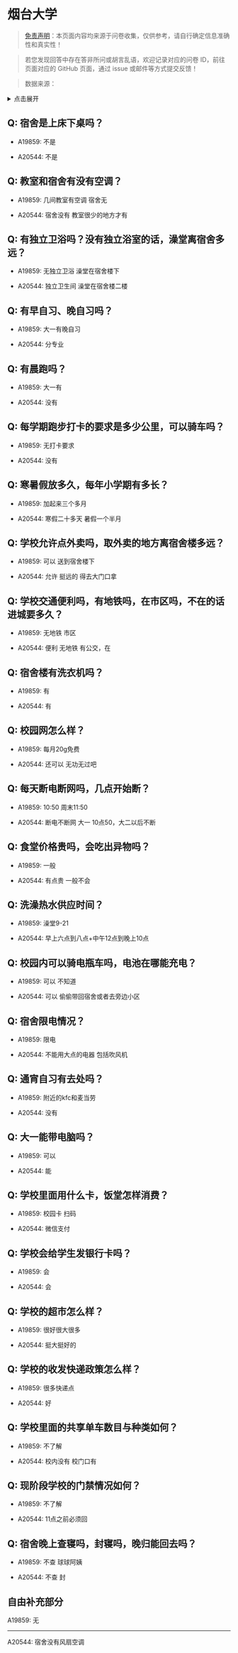 # 烟台大学

> [免责声明](https://colleges.chat/#_3)：本页面内容均来源于问卷收集，仅供参考，请自行确定信息准确性和真实性！

> 若您发现回答中存在答非所问或胡言乱语，欢迎记录对应的问卷 ID，前往页面对应的 GitHub 页面，通过 issue 或邮件等方式提交反馈！

> 数据来源：

<details><summary>点击展开</summary>
<ul>
<li>A19859: 匿名 (2023 年 06 月)</li>
<li>A20544: 匿名 (2023 年 07 月)</li>
</ul>
</details>

## Q: 宿舍是上床下桌吗？

- A19859: 不是

- A20544: 不是

## Q: 教室和宿舍有没有空调？

- A19859: 几间教室有空调 宿舍无

- A20544: 宿舍没有 教室很少的地方才有

## Q: 有独立卫浴吗？没有独立浴室的话，澡堂离宿舍多远？

- A19859: 无独立卫浴 澡堂在宿舍楼下

- A20544: 独立卫生间 澡堂在宿舍楼二楼

## Q: 有早自习、晚自习吗？

- A19859: 大一有晚自习

- A20544: 分专业

## Q: 有晨跑吗？

- A19859: 大一有

- A20544: 没有

## Q: 每学期跑步打卡的要求是多少公里，可以骑车吗？

- A19859: 无打卡要求

- A20544: 没有

## Q: 寒暑假放多久，每年小学期有多长？

- A19859: 加起来三个多月

- A20544: 寒假二十多天 暑假一个半月

## Q: 学校允许点外卖吗，取外卖的地方离宿舍楼多远？

- A19859: 可以 送到宿舍楼下

- A20544: 允许 挺远的 得去大门口拿

## Q: 学校交通便利吗，有地铁吗，在市区吗，不在的话进城要多久？

- A19859: 无地铁 市区

- A20544: 便利 无地铁 有公交，在

## Q: 宿舍楼有洗衣机吗？

- A19859: 有

- A20544: 有

## Q: 校园网怎么样？

- A19859: 每月20g免费

- A20544: 还可以 无功无过吧

## Q: 每天断电断网吗，几点开始断？

- A19859: 10:50 周末11:50

- A20544: 断电不断网 大一 10点50，大二以后不断

## Q: 食堂价格贵吗，会吃出异物吗？

- A19859: 一般

- A20544: 有点贵 一般不会

## Q: 洗澡热水供应时间？

- A19859: 澡堂9-21

- A20544: 早上六点到八点+中午12点到晚上10点

## Q: 校园内可以骑电瓶车吗，电池在哪能充电？

- A19859: 可以 不知道

- A20544: 可以 偷偷带回宿舍或者去旁边小区

## Q: 宿舍限电情况？

- A19859: 限电

- A20544: 不能用大点的电器 包括吹风机

## Q: 通宵自习有去处吗？

- A19859: 附近的kfc和麦当劳

- A20544: 没有

## Q: 大一能带电脑吗？

- A19859: 可以

- A20544: 能

## Q: 学校里面用什么卡，饭堂怎样消费？

- A19859: 校园卡 扫码

- A20544: 微信支付

## Q: 学校会给学生发银行卡吗？

- A19859: 会

- A20544: 会

## Q: 学校的超市怎么样？

- A19859: 很好很大很多

- A20544: 挺大挺好的

## Q: 学校的收发快递政策怎么样？

- A19859: 很多快递点

- A20544: 好

## Q: 学校里面的共享单车数目与种类如何？

- A19859: 不了解

- A20544: 校内没有 校门口有

## Q: 现阶段学校的门禁情况如何？

- A19859: 不了解

- A20544: 11点之前必须回

## Q: 宿舍晚上查寝吗，封寝吗，晚归能回去吗？

- A19859: 不查 球球阿姨

- A20544: 不查 封

## 自由补充部分

A19859: 无

***

A20544: 宿舍没有风扇空调